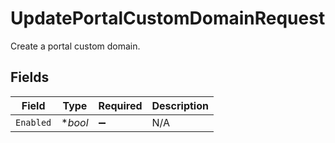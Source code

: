 # UpdatePortalCustomDomainRequest

Create a portal custom domain.


## Fields

| Field              | Type               | Required           | Description        |
| ------------------ | ------------------ | ------------------ | ------------------ |
| `Enabled`          | **bool*            | :heavy_minus_sign: | N/A                |